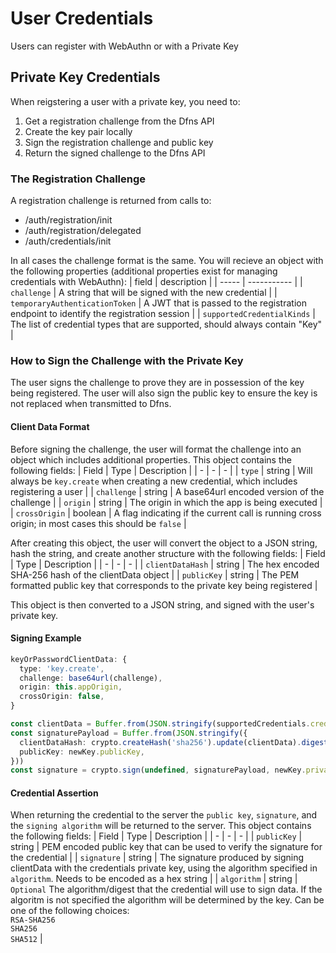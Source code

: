 # User Credentials
Users can register with WebAuthn or with a Private Key

## Private Key Credentials
When reigstering a user with a private key, you need to:
1. Get a registration challenge from the Dfns API
2. Create the key pair locally
3. Sign the registration challenge and public key
4. Return the signed challenge to the Dfns API

### The Registration Challenge
A registration challenge is returned from calls to:
* /auth/registration/init
* /auth/registration/delegated
* /auth/credentials/init

In all cases the challenge format is the same. You will recieve an object with the following properties (additional properties exist for managing credentials with WebAuthn):
| field | description |
| ----- | ----------- |
| `challenge` | A string that will be signed with the new credential |
| `temporaryAuthenticationToken` | A JWT that is passed to the registration endpoint to identify the registration session |
| `supportedCredentialKinds` | The list of credential types that are supported, should always contain "Key" |

### How to Sign the Challenge with the Private Key
The user signs the challenge to prove they are in possession of the key being registered. The user will also sign the public key to ensure the key is not replaced when transmitted to Dfns.

#### Client Data Format
Before signing the challenge, the user will format the challenge into an object which includes additional properties. This object contains the following fields:
| Field | Type | Description |
| - | - | - |
| `type` | string | Will always be `key.create` when creating a new credential, which includes registering a user |
| `challenge` | string | A base64url encoded version of the challenge |
| `origin` | string | The origin in which the app is being executed |
| `crossOrigin` | boolean | A flag indicating if the current call is running cross origin; in most cases this should be `false` |

After creating this object, the user will convert the object to a JSON string, hash the string, and create another structure with the following fields:
| Field | Type | Description |
| - | - | - |
| `clientDataHash` | string | The hex encoded SHA-256 hash of the clientData object |
| `publicKey` | string | The PEM formatted public key that corresponds to the private key being registered |

This object is then converted to a JSON string, and signed with the user's private key.

#### Signing Example
``` typescript
keyOrPasswordClientData: {
  type: 'key.create',
  challenge: base64url(challenge),
  origin: this.appOrigin,
  crossOrigin: false,
}

const clientData = Buffer.from(JSON.stringify(supportedCredentials.credentialData.keyOrPasswordClientData))
const signaturePayload = Buffer.from(JSON.stringify({
  clientDataHash: crypto.createHash('sha256').update(clientData).digest('hex'),
  publicKey: newKey.publicKey,
}))
const signature = crypto.sign(undefined, signaturePayload, newKey.privateKey)
```

#### Credential Assertion
When returning the credential to the server the `public key`, `signature`, and the `signing algorithm` will be returned to the server.  This object contains the following fields:
| Field | Type | Description |
| - | - | - |
| `publicKey` | string | PEM encoded public key that can be used to verify the signature for the credential |
| `signature` | string | The signature produced by signing clientData with the credentials private key, using the algorithm specified in `algorithm`. Needs to be encoded as a hex string |
| `algorithm` | string | `Optional` The algorithm/digest that the credential will use to sign data. If the algoritm is not specified the algorithm will be determined by the key. Can be one of the following choices:<br />`RSA-SHA256`<br />`SHA256`<br />`SHA512` |

